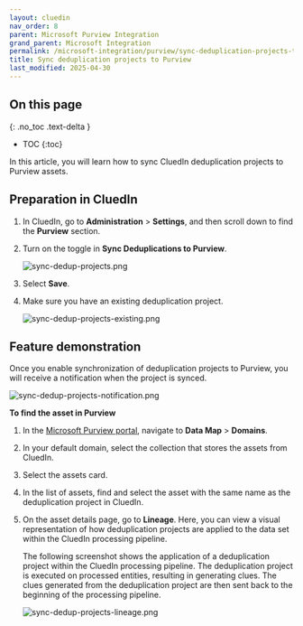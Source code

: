 ```yaml
---
layout: cluedin
nav_order: 8
parent: Microsoft Purview Integration
grand_parent: Microsoft Integration
permalink: /microsoft-integration/purview/sync-deduplication-projects-to-purview
title: Sync deduplication projects to Purview
last_modified: 2025-04-30
---
```

## On this page
{: .no_toc .text-delta }
- TOC
{:toc}

In this article, you will learn how to sync CluedIn deduplication projects to Purview assets.

## Preparation in CluedIn

1. In CluedIn, go to **Administration** > **Settings**, and then scroll down to find the **Purview** section.
    
1. Turn on the toggle in **Sync Deduplications to Purview**.

    ![sync-dedup-projects.png](../../assets/images/microsoft-integration/purview/sync-dedup-projects.png)

1. Select **Save**.

1. Make sure you have an existing deduplication project.

    ![sync-dedup-projects-existing.png](../../assets/images/microsoft-integration/purview/sync-dedup-projects-existing.png)

## Feature demonstration

Once you enable synchronization of deduplication projects to Purview, you will receive a notification when the project is synced.

![sync-dedup-projects-notification.png](../../assets/images/microsoft-integration/purview/sync-dedup-projects-notification.png)

**To find the asset in Purview**

1. In the [Microsoft Purview portal](https://purview.microsoft.com/), navigate to **Data Map** > **Domains**.

1. In your default domain, select the collection that stores the assets from CluedIn.

1. Select the assets card.

1. In the list of assets, find and select the asset with the same name as the deduplication project in CluedIn.

1. On the asset details page, go to **Lineage**. Here, you can view a visual representation of how deduplication projects are applied to the data set within the CluedIn processing pipeline.

    The following screenshot shows the application of a deduplication project within the CluedIn processing pipeline. The deduplication project is executed on processed entities, resulting in generating clues. The clues generated from the deduplication project are then sent back to the beginning of the processing pipeline.

    ![sync-dedup-projects-lineage.png](../../assets/images/microsoft-integration/purview/sync-dedup-projects-lineage.png)